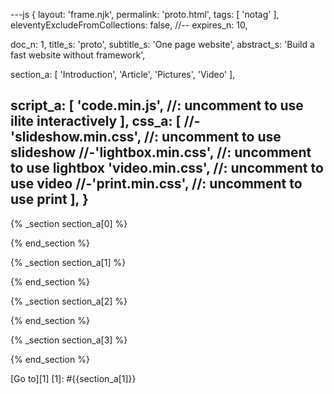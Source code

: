 ---js
{
  layout:    'frame.njk',
  permalink: 'proto.html',
  tags:      [ 'notag' ],
  eleventyExcludeFromCollections: false,
  //-- expires_n: 10,

  doc_n:      1,
  title_s:    'proto',
  subtitle_s: 'One page website',
  abstract_s: 'Build a fast website without framework',

  section_a:
  [
    'Introduction',
    'Article',
    'Pictures',
    'Video'
  ],

  script_a:
  [
    'code.min.js',  //: uncomment to use ilite interactively
  ],
  css_a:
  [
    //-'slideshow.min.css',  //: uncomment to use slideshow
    //-'lightbox.min.css',   //: uncomment to use lightbox
    'video.min.css',       //: uncomment to use video
    //-'print.min.css',      //: uncomment to use print
  ],
}
---

[comment]: # (======================== Introduction ========================)
{% _section section_a[0] %}

{% end_section %}




[comment]: # (======================== Article ========================)

{% _section section_a[1] %}

{% end_section %}




[comment]: # (======================== Pictures ========================)

{% _section section_a[2] %}

{% end_section %}




[comment]: # (======================== Video ========================)

{% _section section_a[3] %}

{% end_section %}




[comment]: # (======================== Links ========================)

[Go to][1]
[1]: #{{section_a[1]}}

